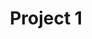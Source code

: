 ---
layout: layouts/project.njk
tags: 
  - project
  - installation
title: Project 1
year: 2018
description: Lorem ipsum dolor sit amet, eum liber aperiam ne, duo maiorum molestie singulis at, eum ea solum everti vidisse. Maluisset persequeris ne vix. Ad eius omnes appellantur vix. Quidam senserit eu sit, ius eu putent menandri molestiae.
image: /assets/img/sample.jpg
caption: Caption.
---